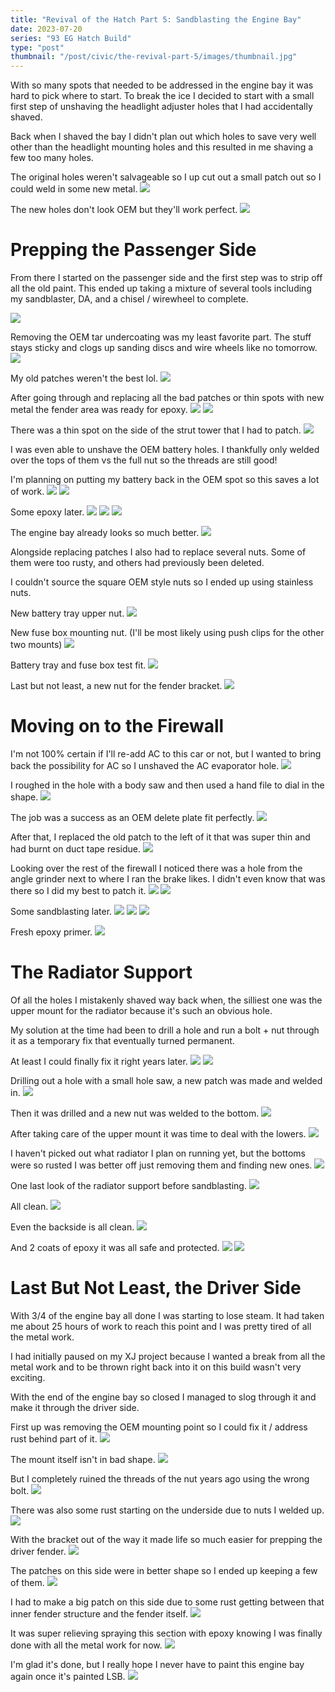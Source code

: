 ```yaml
---
title: "Revival of the Hatch Part 5: Sandblasting the Engine Bay"
date: 2023-07-20
series: "93 EG Hatch Build"
type: "post"
thumbnail: "/post/civic/the-revival-part-5/images/thumbnail.jpg"
---
```


With so many spots that needed to be addressed in the engine bay it was hard to pick where to start. To break the ice I decided to start with a small first step of unshaving the headlight adjuster holes that I had accidentally shaved.

Back when I shaved the bay I didn't plan out which holes to save very well other than the headlight mounting holes and this resulted in me shaving a few too many holes.

The original holes weren't salvageable so I up cut out a small patch out so I could weld in some new metal.
![](images/1.jpg)

The new holes don't look OEM but they'll work perfect.
![](images/2.jpg)

# Prepping the Passenger Side

From there I started on the passenger side and the first step was to strip off all the old paint. This ended up taking a mixture of several tools including my sandblaster, DA, and a chisel / wirewheel to complete.

![](images/3.jpg)

Removing the OEM tar undercoating was my least favorite part. The stuff stays sticky and clogs up sanding discs and wire wheels like no tomorrow.
![](images/4.jpg)

My old patches weren't the best lol.
![](images/5.jpg)

After going through and replacing all the bad patches or thin spots with new metal the fender area was ready for epoxy.
![](images/6.jpg)
![](images/7.jpg)

There was a thin spot on the side of the strut tower that I had to patch.
![](images/8.jpg)

I was even able to unshave the OEM battery holes. I thankfully only welded over the tops of them vs the full nut so the threads are still good!

I'm planning on putting my battery back in the OEM spot so this saves a lot of work.
![](images/9.jpg)
![](images/10.jpg)

Some epoxy later.
![](images/15.jpg)
![](images/16.jpg)
![](images/17.jpg)

The engine bay already looks so much better.
![](images/18.jpg)

Alongside replacing patches I also had to replace several nuts. Some of them were too rusty, and others had previously been deleted.

I couldn't source the square OEM style nuts so I ended up using stainless nuts.

New battery tray upper nut.
![](images/25.jpg)

New fuse box mounting nut. (I'll be most likely using push clips for the other two mounts)
![](images/26.jpg)

Battery tray and fuse box test fit.
![](images/27.jpg)

Last but not least, a new nut for the fender bracket.
![](images/28.jpg)

# Moving on to the Firewall

I'm not 100% certain if I'll re-add AC to this car or not, but I wanted to bring back the possibility for AC so I unshaved the AC evaporator hole.
![](images/11.jpg)

I roughed in the hole with a body saw and then used a hand file to dial in the shape.
![](images/12.jpg)

The job was a success as an OEM delete plate fit perfectly.
![](images/13.jpg)

After that, I replaced the old patch to the left of it that was super thin and had burnt on duct tape residue.
![](images/14.jpg)

Looking over the rest of the firewall I noticed there was a hole from the angle grinder next to where I ran the brake likes. I didn't even know that was there so I did my best to patch it.
![](images/19.jpg)
![](images/20.jpg)

Some sandblasting later.
![](images/21.jpg)
![](images/22.jpg)
![](images/23.jpg)

Fresh epoxy primer.
![](images/24.jpg)

# The Radiator Support

Of all the holes I mistakenly shaved way back when, the silliest one was the upper mount for the radiator because it's such an obvious hole.

My solution at the time had been to drill a hole and run a bolt + nut through it as a temporary fix that eventually turned permanent.

At least I could finally fix it right years later.
![](images/29.jpg)
![](images/30.jpg)

Drilling out a hole with a small hole saw, a new patch was made and welded in.
![](images/31.jpg)

Then it was drilled and a new nut was welded to the bottom.
![](images/32.jpg)

After taking care of the upper mount it was time to deal with the lowers.
![](images/33.jpg)

I haven't picked out what radiator I plan on running yet, but the bottoms were so rusted I was better off just removing them and finding new ones.
![](images/34.jpg)

One last look of the radiator support before sandblasting.
![](images/35.jpg)

All clean.
![](images/36.jpg)

Even the backside is all clean.
![](images/37.jpg)

And 2 coats of epoxy it was all safe and protected.
![](images/38.jpg)
![](images/39.jpg)

# Last But Not Least, the Driver Side

With 3/4 of the engine bay all done I was starting to lose steam. It had taken me about 25 hours of work to reach this point and I was pretty tired of all the metal work.

I had initially paused on my XJ project because I wanted a break from all the metal work and to be thrown right back into it on this build wasn't very exciting.

With the end of the engine bay so closed I managed to slog through it and make it through the driver side.

First up was removing the OEM mounting point so I could fix it / address rust behind part of it.
![](images/40.jpg)

The mount itself isn't in bad shape.
![](images/41.jpg)

But I completely ruined the threads of the nut years ago using the wrong bolt.
![](images/42.jpg)

There was also some rust starting on the underside due to nuts I welded up.
![](images/43.jpg)

With the bracket out of the way it made life so much easier for prepping the driver fender.
![](images/44.jpg)

The patches on this side were in better shape so I ended up keeping a few of them.
![](images/45.jpg)

I had to make a big patch on this side due to some rust getting between that inner fender structure and the fender itself.
![](images/46.jpg)

It was super relieving spraying this section with epoxy knowing I was finally done with all the metal work for now.
![](images/47.jpg)

I'm glad it's done, but I really hope I never have to paint this engine bay again once it's painted LSB.
![](images/48.jpg)

